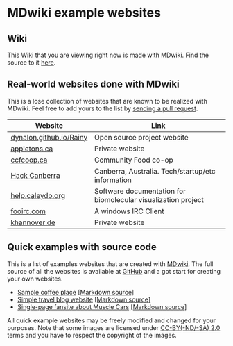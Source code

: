 MDwiki example websites
========================

Wiki
----

This Wiki that you are viewing right now is made with MDwiki. Find the source to it [here][mdwikisrc].

  [mdwikisrc]: https://github.com/Dynalon/mdwiki/tree/gh-pages
  [wiki]: http://mdwiki.info/


Real-world websites done with MDwiki
---------------

This is a lose collection of websites that are known to be realized with MDwiki. Feel free to add yours to the list by [sending a pull request][mdwikisrc].

 Website | Link
----     | -----
[dynalon.github.io/Rainy](http://dynalon.github.io/Rainy)      |   Open source project website
[appletons.ca](http://www.appletons.ca)      | Private website
[ccfcoop.ca](http://ccfcoop.ca/)             | Community Food co-op
[Hack Canberra](http://alias1.github.io/hackcanberra-wiki/)    |   Canberra, Australia. Tech/startup/etc information
[help.caleydo.org](http://help.caleydo.org/) | Software documentation for biomolecular visualization project
[fooirc.com](http://fooirc.com/)             | A windows IRC Client
[khannover.de](http://khannover.de/)             | Private website

[mdwikisrc]: https://github.com/Dynalon/mdwiki/tree/gh-pages


Quick examples with source code
---------------

This is a list of examples websites that are created with [MDwiki]. The full source of all the websites is available at [GitHub][githubrepo] and a got start for creating your own websites.

* [Sample coffee place](http://dynalon.github.io/mdwiki-examples/cafe/) [[Markdown source]][cafe]
* [Simple travel blog website](http://dynalon.github.io/mdwiki-examples/travel_blog/) [[Markdown source]][travelblog]
* [Single-page fansite about Muscle Cars](http://dynalon.github.io/mdwiki-examples/muscle_cars/) [[Markdown source]][musclecars]

All quick example websites may be freely modified and changed for your purposes. Note that some images are licensed under [CC-BY(-ND/-SA) 2.0][cc] terms and you have to respect the copyright of the images.

[cc]: http://creativecommons.org/licenses/
[MDwiki]: http://www.mdwiki.info
[githubrepo]: http://github.com/Dynalon/mdwiki-examples/
[cafe]: https://github.com/Dynalon/mdwiki-examples/tree/gh-pages/cafe
[musclecars]: https://github.com/Dynalon/mdwiki-examples/tree/gh-pages/muscle_cars
[travelblog]: https://github.com/Dynalon/mdwiki-examples/tree/gh-pages/travel_blog

